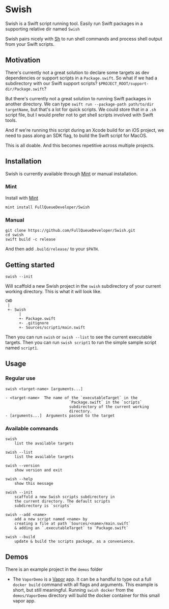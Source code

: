# Swish

Swish is a Swift script running tool. Easily run Swift packages in a supporting relative dir named `Swish`

Swish pairs nicely with [Sh](https://github.com/FullQueueDeveloper/Sh) to run shell commands and process shell output from your Swift scripts.

## Motivation

There's currently not a great solution to declare some targets as dev dependencies or support scripts in a `Package.swift`. So what if we had a subdirectory with our Swift support scripts? `$PROJECT_ROOT/support-dir/Package.swift`?

But there's currently not a great solution to running Swift packages in another directory. We can type `swift run --package-path path/to/dir targetName`, but that's a lot for quick scripts. We could store that in a `.sh` script file, but I would prefer not to get shell scripts involved with Swift tools.

And if we're running this script during an Xcode build for an iOS project, we need to pass along an SDK flag, to build the Swift script for MacOS.

This is all doable. And this becomes repetitive across multiple projects.

## Installation

Swish is currently available through [Mint](https://github.com/yonaskolb/Mint) or manual installation.

### Mint

Install with [Mint](https://github.com/yonaskolb/Mint)

    mint install FullQueueDeveloper/Swish

### Manual

    git clone https://github.com/FullQueueDeveloper/Swish.git
    cd swish
    swift build -c release

And then add `.build/release/` to your `$PATH`.

## Getting started

    swish --init

Will scaffold a new Swish project in the `swish` subdirectory of your current working directory. This is what it will look like.

    CWD
     |
     +- Swish
          |
          +- Package.swift
          +- .gitignore
          +- Sources/script1/main.swift

Then you can run `swish` or `swish --list` to see the current executable targets. Then you can run `swish script1` to run the simple sample script named `script1`.

## Usage

### Regular use

    swish <target-name> [arguments...]

    - <target-name>  The name of the `executableTarget` in the
                                `Package.swift` in the `scripts`
                                subdirectory of the current working
                                directory.
    - [arguments...]  Arguments passed to the target

### Available commands

    swish
        list the available targets

    swish --list
        list the available targets

    swish --version
        show version and exit

    swish --help
        show this message

    swish --init
        scaffold a new Swish scripts subdirectory in
        the current directory. The default scripts
        subdirectory is `scripts`

    swish --add <name>
        add a new script named <name> by
        creating a file at path `Sources/<name>/main.swift`
        & adding an `.executableTarget` to `Package.swift`

    swish --build
        update & build the scripts package, as a convenience.

## Demos

There is an example project in the `demos` folder

- The `VaporDemo` is a [Vapor](https://vapor.codes) app. It can be a handful to type out a full `docker build` command with all flags and arguments. This example is short, but still meaningful. Running `swish docker` from the `demos/VaporDemo` directory will build the docker container for this small vapor app.
